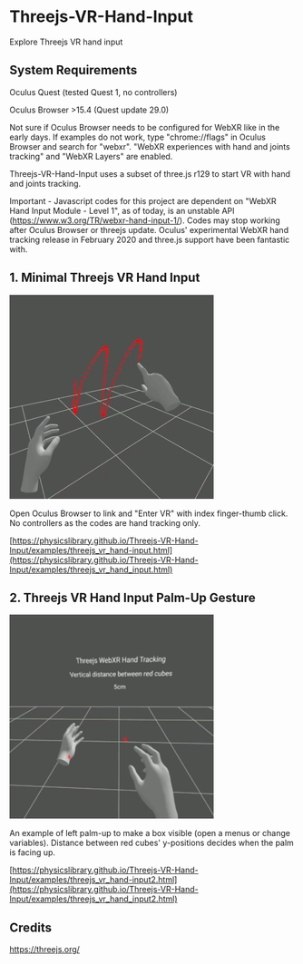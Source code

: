 # Threejs-VR-Hand-Input
Explore Threejs VR hand input

## System Requirements

Oculus Quest (tested Quest 1, no controllers)<br>

Oculus Browser >15.4 (Quest update 29.0)<br>

Not sure if Oculus Browser needs to be configured for WebXR like in the early days. If examples do not work, type "chrome://flags" in Oculus Browser and search for "webxr". "WebXR experiences with hand and joints tracking" and "WebXR Layers" are enabled.<br>

Threejs-VR-Hand-Input uses a subset of three.js r129 to start VR with hand and joints tracking.<br>

Important - Javascript codes for this project are dependent on "WebXR Hand Input Module - Level 1", as of today, is an unstable API (https://www.w3.org/TR/webxr-hand-input-1/). Codes may stop working after Oculus Browser or threejs update. Oculus' experimental WebXR hand tracking release in February 2020 and three.js support have been fantastic with.<br>

## 1. Minimal Threejs VR Hand Input<br>

<img src="images/1.gif" width="360">

Open Oculus Browser to link and "Enter VR" with index finger-thumb click. No controllers as the codes are hand tracking only.<br>

[https://physicslibrary.github.io/Threejs-VR-Hand-Input/examples/threejs_vr_hand-input.html](https://physicslibrary.github.io/Threejs-VR-Hand-Input/examples/threejs_vr_hand_input.html)

## 2. Threejs VR Hand Input Palm-Up Gesture<br>

<img src="images/2.gif" width="360">

An example of left palm-up to make a box visible (open a menus or change variables). Distance between red cubes' y-positions decides when the palm is facing up.<br>

[https://physicslibrary.github.io/Threejs-VR-Hand-Input/examples/threejs_vr_hand-input2.html](https://physicslibrary.github.io/Threejs-VR-Hand-Input/examples/threejs_vr_hand_input2.html)

## Credits

https://threejs.org/
